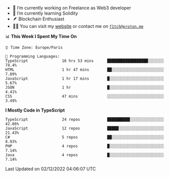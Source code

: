 - 🔭 I’m currently working on Freelance as Web3 developer
- 🌱 I’m currently learning Solidity
- 🪶 Blockchain Enthusiast
- 👨‍💻 You can visit my [website](https://f1tch.xyz) or contact me on [`f1tch@proton.me`](mailto:f1tch@proton.me)

<!--START_SECTION:waka-->
📊 **This Week I Spent My Time On** 

```text
⌚︎ Time Zone: Europe/Paris

💬 Programming Languages: 
TypeScript               16 hrs 53 mins      ██████████████████░░░░░░░   74.4% 
HTML                     1 hr 47 mins        ██░░░░░░░░░░░░░░░░░░░░░░░   7.89% 
JavaScript               1 hr 17 mins        █░░░░░░░░░░░░░░░░░░░░░░░░   5.67% 
JSON                     1 hr                █░░░░░░░░░░░░░░░░░░░░░░░░   4.41% 
CSS                      47 mins             ░░░░░░░░░░░░░░░░░░░░░░░░░   3.49%

```

**I Mostly Code in TypeScript** 

```text
TypeScript               24 repos            ██████████░░░░░░░░░░░░░░░   42.86% 
JavaScript               12 repos            █████░░░░░░░░░░░░░░░░░░░░   21.43% 
C#                       5 repos             ██░░░░░░░░░░░░░░░░░░░░░░░   8.93% 
PHP                      4 repos             █░░░░░░░░░░░░░░░░░░░░░░░░   7.14% 
Java                     4 repos             █░░░░░░░░░░░░░░░░░░░░░░░░   7.14%

```



 Last Updated on 02/12/2022 04:06:07 UTC
<!--END_SECTION:waka-->
